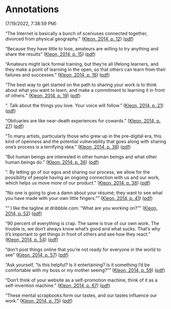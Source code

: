 # Annotations  
(7/19/2022, 7:38:59 PM)

“The Internet is basically a bunch of sceniuses connected together, divorced from physical geography.” ([Kleon, 2014, p. 12](zotero://select/library/items/AEF2YNNV)) ([pdf](zotero://open-pdf/library/items/XUY665JA?page=21&annotation=UCIPF886))

“Because they have little to lose, amateurs are willing to try anything and share the results” ([Kleon, 2014, p. 15](zotero://select/library/items/AEF2YNNV)) ([pdf](zotero://open-pdf/library/items/XUY665JA?page=24&annotation=2RVJCWFK))

“Amateurs might lack formal training, but they’re all lifelong learners, and they make a point of learning in the open, so that others can learn from their failures and successes.” ([Kleon, 2014, p. 16](zotero://select/library/items/AEF2YNNV)) ([pdf](zotero://open-pdf/library/items/XUY665JA?page=25&annotation=89BA2CPT))

“The best way to get started on the path to sharing your work is to think about what you want to learn, and make a commitment to learning it in front of others.” ([Kleon, 2014, p. 19](zotero://select/library/items/AEF2YNNV)) ([pdf](zotero://open-pdf/library/items/XUY665JA?page=28&annotation=2L2YN2SJ))

“. Talk about the things you love. Your voice will follow.” ([Kleon, 2014, p. 21](zotero://select/library/items/AEF2YNNV)) ([pdf](zotero://open-pdf/library/items/XUY665JA?page=30&annotation=TBGJ5MUI))

“Obituaries are like near-death experiences for cowards.” ([Kleon, 2014, p. 27](zotero://select/library/items/AEF2YNNV)) ([pdf](zotero://open-pdf/library/items/XUY665JA?page=36&annotation=JZGAEPWL))

“To many artists, particularly those who grew up in the pre-digital era, this kind of openness and the potential vulnerability that goes along with sharing one’s process is a terrifying idea.” ([Kleon, 2014, p. 36](zotero://select/library/items/AEF2YNNV)) ([pdf](zotero://open-pdf/library/items/XUY665JA?page=45&annotation=QA3SZZIK))

“But human beings are interested in other human beings and what other human beings do.” ([Kleon, 2014, p. 36](zotero://select/library/items/AEF2YNNV)) ([pdf](zotero://open-pdf/library/items/XUY665JA?page=45&annotation=G6VVTFEY))

“. By letting go of our egos and sharing our process, we allow for the possibility of people having an ongoing connection with us and our work, which helps us move more of our product.” ([Kleon, 2014, p. 38](zotero://select/library/items/AEF2YNNV)) ([pdf](zotero://open-pdf/library/items/XUY665JA?page=47&annotation=BR885QH9))

“No one is going to give a damn about your résumé; they want to see what you have made with your own little fingers.”” ([Kleon, 2014, p. 41](zotero://select/library/items/AEF2YNNV)) ([pdf](zotero://open-pdf/library/items/XUY665JA?page=50&annotation=AUVYXAB8))

“” I like the tagline at dribbble.com: “What are you working on?”” ([Kleon, 2014, p. 52](zotero://select/library/items/AEF2YNNV)) ([pdf](zotero://open-pdf/library/items/XUY665JA?page=61&annotation=WT5CBGK4))

“90 percent of everything is crap. The same is true of our own work. The trouble is, we don’t always know what’s good and what sucks. That’s why it’s important to get things in front of others and see how they react.” ([Kleon, 2014, p. 54](zotero://select/library/items/AEF2YNNV)) ([pdf](zotero://open-pdf/library/items/XUY665JA?page=63&annotation=LNWHNYEZ))

“don’t post things online that you’re not ready for everyone in the world to see” ([Kleon, 2014, p. 57](zotero://select/library/items/AEF2YNNV)) ([pdf](zotero://open-pdf/library/items/XUY665JA?page=66&annotation=3657PNEK))

“Ask yourself, “Is this helpful? Is it entertaining? Is it something I’d be comfortable with my boss or my mother seeing?”” ([Kleon, 2014, p. 59](zotero://select/library/items/AEF2YNNV)) ([pdf](zotero://open-pdf/library/items/XUY665JA?page=68&annotation=YK48RDEL))

“Don’t think of your website as a self-promotion machine, think of it as a self-invention machine.” ([Kleon, 2014, p. 67](zotero://select/library/items/AEF2YNNV)) ([pdf](zotero://open-pdf/library/items/XUY665JA?page=76&annotation=WPVJK3MY))

“These mental scrapbooks form our tastes, and our tastes influence our work.” ([Kleon, 2014, p. 75](zotero://select/library/items/AEF2YNNV)) ([pdf](zotero://open-pdf/library/items/XUY665JA?page=84&annotation=E4C6L896))